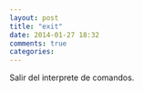```yaml
---
layout: post
title: "exit"
date: 2014-01-27 18:32
comments: true
categories: 
---
```

Salir del interprete de comandos.

